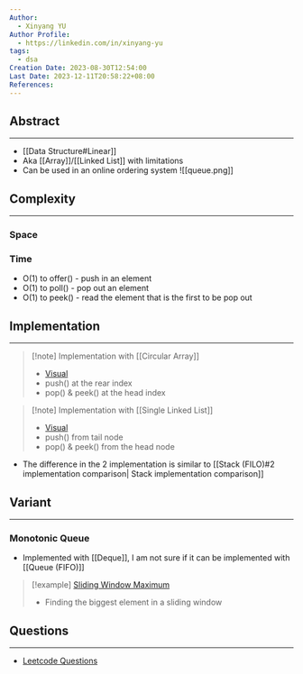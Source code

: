 ```yaml
---
Author:
  - Xinyang YU
Author Profile:
  - https://linkedin.com/in/xinyang-yu
tags:
  - dsa
Creation Date: 2023-08-30T12:54:00
Last Date: 2023-12-11T20:58:22+08:00
References: 
---
```

## Abstract
---
- [[Data Structure#Linear]]
- Aka [[Array]]/[[Linked List]] with limitations
- Can be used in an online ordering system
![[queue.png]]

## Complexity
---
### Space
### Time
- O(1) to offer() - push in an element
- O(1) to poll() - pop out an element
- O(1) to peek() - read the element that is the first to be pop out

## Implementation
---

>[!note] Implementation with [[Circular Array]]
>
>- [Visual](https://www.hello-algo.com/chapter_stack_and_queue/queue/#2)
>- push() at the rear index
>- pop() & peek() at the head index

>[!note] Implementation with [[Single Linked List]]
>- [Visual](https://www.hello-algo.com/chapter_stack_and_queue/queue/#1)
>- push() from tail node
>- pop() & peek() from the head node

- The difference in the 2 implementation is similar to [[Stack (FILO)#2 implementation comparison| Stack implementation comparison]]

## Variant
---
### Monotonic Queue
- Implemented with [[Deque]], I am not sure if it can be implemented with [[Queue (FIFO)]]
>[!example] [Sliding Window Maximum](https://leetcode.cn/problems/sliding-window-maximum/)
>- Finding the biggest element in a sliding window



## Questions
---
- [Leetcode Questions](https://github.com/youngyangyang04/leetcode-master#栈与队列)

